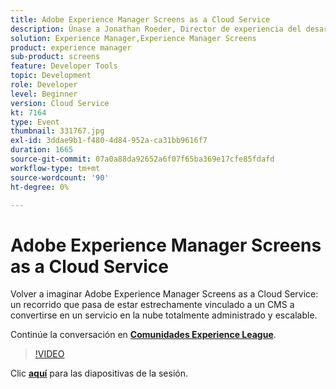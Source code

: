 ```yaml
---
title: Adobe Experience Manager Screens as a Cloud Service
description: Únase a Jonathan Roeder, Director de experiencia del desarrollador para Experience Cloud, para conocer las últimas actualizaciones para desarrolladores de Adobe Experience Cloud. Esta sesión se entregó como parte del evento de contenido de Adobe Developers Live.
solution: Experience Manager,Experience Manager Screens
product: experience manager
sub-product: screens
feature: Developer Tools
topic: Development
role: Developer
level: Beginner
version: Cloud Service
kt: 7164
type: Event
thumbnail: 331767.jpg
exl-id: 3ddae9b1-f480-4d84-952a-ca31bb9616f7
duration: 1665
source-git-commit: 07a0a88da92652a6f07f65ba369e17cfe85fdafd
workflow-type: tm+mt
source-wordcount: '90'
ht-degree: 0%

---
```


# Adobe Experience Manager Screens as a Cloud Service

Volver a imaginar Adobe Experience Manager Screens as a Cloud Service: un recorrido que pasa de estar estrechamente vinculado a un CMS a convertirse en un servicio en la nube totalmente administrado y escalable.

Continúe la conversación en **[Comunidades Experience League](https://adobe.ly/36Yd3v6)**.

>[!VIDEO](https://video.tv.adobe.com/v/331767/?quality=12&learn=on&hidetitle=true)

Clic **[aquí](/help/adobe-developers-live/assets/screens-as-a-cloud-service.pdf)** para las diapositivas de la sesión.
